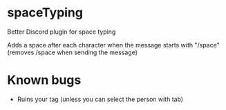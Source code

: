 # spaceTyping
Better Discord plugin for space typing

Adds a space after each character when the message starts with "/space" (removes /space when sending the message)

# Known bugs

- Ruins your tag (unless you can select the person with tab)
